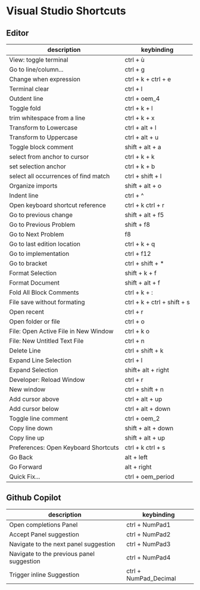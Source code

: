 Visual Studio Shortcuts
=============================

## Editor

| description | keybinding      |
|-------------|-----------------|
| View: toggle terminal | ctrl + ù |
| Go to line/column... | ctrl + g |
| Change when expression | ctrl + k + ctrl + e |
| Terminal clear | ctrl + l |
| Outdent line | ctrl + oem_4 |
| Toggle fold | ctrl + k + l |
| trim whitespace from a line | ctrl + k + x |
| Transform to Lowercase | ctrl + alt + l |
| Transform to Uppercase | ctrl + alt + u |
| Toggle block comment | shift + alt + a |
| select from anchor to cursor | ctrl + k + k |
| set selection anchor | ctrl + k + b |
| select all occurrences of find match | ctrl + shift + l |
| Organize imports | shift + alt + o |
| Indent line | ctrl + ^ |
| Open keyboard shortcut reference | ctrl + k ctrl + r |
| Go to previous change | shift + alt + f5 |
| Go to Previous Problem | shift  + f8 |
| Go to Next Problem | f8 |
| Go to last edition location | ctrl + k + q |
| Go to implementation | ctrl + f12 |
| Go to bracket | ctrl + shift + * |
| Format Selection | shift + k + f |
| Format Document | shift + alt + f |
| Fold All Block Comments | ctrl + k + : |
| File save without formating | ctrl + k + ctrl + shift + s |
| Open recent | ctrl + r |
| Open folder or file | ctrl + o |
| File: Open Active File in New Window | ctrl + k o |
| File: New Untitled Text File | ctrl + n |
| Delete Line  | ctrl + shift + k |
| Expand Line Selection  | ctrl + l |
| Expand Selection  | shift+ alt + right |
| Developer: Reload Window  | ctrl + r |
| New window  | ctrl + shift + n    |
| Add cursor above  | ctrl + alt + up |
| Add cursor below  | ctrl + alt + down |
| Toggle line comment | ctrl + oem_2 |
| Copy line down | shift + alt + down |
| Copy line up | shift + alt + up |
| Preferences: Open Keyboard Shortcuts | ctrl + k ctrl + s |
| Go Back | alt + left |
| Go Forward | alt + right |
| Quick Fix... | ctrl + oem_period |

## Github Copilot
| description | keybinding      |
|-------------|-----------------|
|Open completions Panel | ctrl + NumPad1 |
|Accept Panel suggestion | ctrl + NumPad2 |
|Navigate to the next panel suggestion | ctrl + NumPad3 |
|Navigate to the previous panel suggestion | ctrl + NumPad4 |
|Trigger inline Suggestion | ctrl + NumPad_Decimal |
